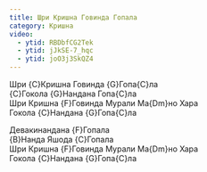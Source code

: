 ```yaml
---
title: Шри Кришна Говинда Гопала
category: Кришна
video:
  - ytid: RBDbfCG2Tek
  - ytid: jJkSE-7_hqc
  - ytid: joO3j3SkQZ4
---
```

Шри {C}Кришна Говинда {G}Гопа{C}ла  
{C}Гокола {G}Нандана Гопа{C}ла  
Шри Кришна {F}Говинда Мурали Ма{Dm}но Хара  
Гокола {C}Нандана {G}Гопа{C}ла

Девакинандана {F}Гопала  
{B}Нанда Яшода {C}Гопала  
Шри Кришна {F}Говинда Мурали Ма{Dm}но Хара  
Гокола {C}Нандана {G}Гопа{C}ла
